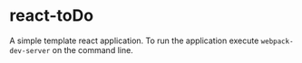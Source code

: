 # react-toDo
A simple template react application. To run the application execute ```webpack-dev-server``` on the command line.  
